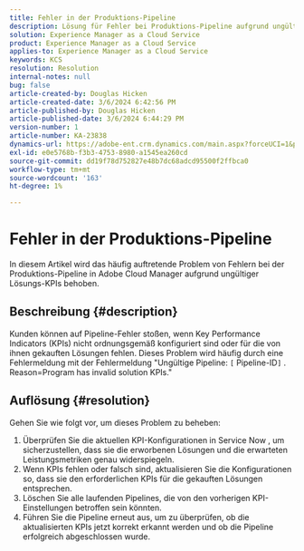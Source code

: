 ```yaml
---
title: Fehler in der Produktions-Pipeline
description: Lösung für Fehler bei Produktions-Pipeline aufgrund ungültiger Lösungs-KPIs
solution: Experience Manager as a Cloud Service
product: Experience Manager as a Cloud Service
applies-to: Experience Manager as a Cloud Service
keywords: KCS
resolution: Resolution
internal-notes: null
bug: false
article-created-by: Douglas Hicken
article-created-date: 3/6/2024 6:42:56 PM
article-published-by: Douglas Hicken
article-published-date: 3/6/2024 6:44:29 PM
version-number: 1
article-number: KA-23838
dynamics-url: https://adobe-ent.crm.dynamics.com/main.aspx?forceUCI=1&pagetype=entityrecord&etn=knowledgearticle&id=e7810c56-e9db-ee11-904d-6045bd006793
exl-id: e0e5768b-f3b3-4753-8980-a1545ea260cd
source-git-commit: dd19f78d752827e48b7dc68adcd95500f2ffbca0
workflow-type: tm+mt
source-wordcount: '163'
ht-degree: 1%

---
```


# Fehler in der Produktions-Pipeline


In diesem Artikel wird das häufig auftretende Problem von Fehlern bei der Produktions-Pipeline in Adobe Cloud Manager aufgrund ungültiger Lösungs-KPIs behoben.

## Beschreibung {#description}


Kunden können auf Pipeline-Fehler stoßen, wenn Key Performance Indicators (KPIs) nicht ordnungsgemäß konfiguriert sind oder für die von ihnen gekauften Lösungen fehlen. Dieses Problem wird häufig durch eine Fehlermeldung mit der Fehlermeldung &quot;Ungültige Pipeline: `[` Pipeline-ID`]` . Reason=Program has invalid solution KPIs.&quot;


## Auflösung {#resolution}


Gehen Sie wie folgt vor, um dieses Problem zu beheben:
1. Überprüfen Sie die aktuellen KPI-Konfigurationen in Service Now , um sicherzustellen, dass sie die erworbenen Lösungen und die erwarteten Leistungsmetriken genau widerspiegeln.
2. Wenn KPIs fehlen oder falsch sind, aktualisieren Sie die Konfigurationen so, dass sie den erforderlichen KPIs für die gekauften Lösungen entsprechen.
3. Löschen Sie alle laufenden Pipelines, die von den vorherigen KPI-Einstellungen betroffen sein könnten.
4. Führen Sie die Pipeline erneut aus, um zu überprüfen, ob die aktualisierten KPIs jetzt korrekt erkannt werden und ob die Pipeline erfolgreich abgeschlossen wurde.
